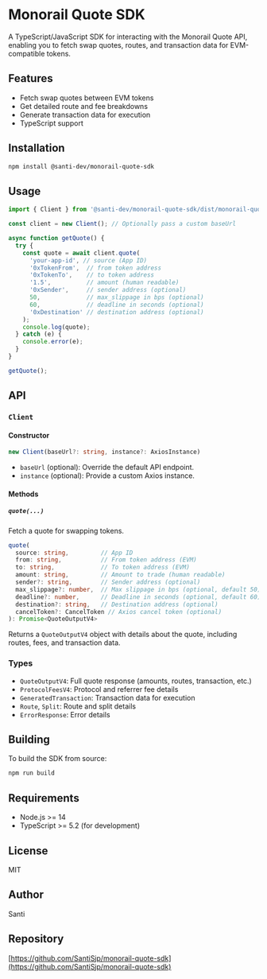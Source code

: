 # Monorail Quote SDK

A TypeScript/JavaScript SDK for interacting with the Monorail Quote API, enabling you to fetch swap quotes, routes, and transaction data for EVM-compatible tokens.

## Features
- Fetch swap quotes between EVM tokens
- Get detailed route and fee breakdowns
- Generate transaction data for execution
- TypeScript support

## Installation

```bash
npm install @santi-dev/monorail-quote-sdk
```

## Usage

```typescript
import { Client } from '@santi-dev/monorail-quote-sdk/dist/monorail-quote-sdk';

const client = new Client(); // Optionally pass a custom baseUrl

async function getQuote() {
  try {
    const quote = await client.quote(
      'your-app-id', // source (App ID)
      '0xTokenFrom',  // from token address
      '0xTokenTo',    // to token address
      '1.5',          // amount (human readable)
      '0xSender',     // sender address (optional)
      50,             // max_slippage in bps (optional)
      60,             // deadline in seconds (optional)
      '0xDestination' // destination address (optional)
    );
    console.log(quote);
  } catch (e) {
    console.error(e);
  }
}

getQuote();
```

## API

### `Client`

#### Constructor
```typescript
new Client(baseUrl?: string, instance?: AxiosInstance)
```
- `baseUrl` (optional): Override the default API endpoint.
- `instance` (optional): Provide a custom Axios instance.

#### Methods

##### `quote(...)`
Fetch a quote for swapping tokens.

```typescript
quote(
  source: string,         // App ID
  from: string,           // From token address (EVM)
  to: string,             // To token address (EVM)
  amount: string,         // Amount to trade (human readable)
  sender?: string,        // Sender address (optional)
  max_slippage?: number,  // Max slippage in bps (optional, default 50)
  deadline?: number,      // Deadline in seconds (optional, default 60)
  destination?: string,   // Destination address (optional)
  cancelToken?: CancelToken // Axios cancel token (optional)
): Promise<QuoteOutputV4>
```

Returns a `QuoteOutputV4` object with details about the quote, including routes, fees, and transaction data.

### Types
- `QuoteOutputV4`: Full quote response (amounts, routes, transaction, etc.)
- `ProtocolFeesV4`: Protocol and referrer fee details
- `GeneratedTransaction`: Transaction data for execution
- `Route`, `Split`: Route and split details
- `ErrorResponse`: Error details

## Building

To build the SDK from source:

```bash
npm run build
```

## Requirements
- Node.js >= 14
- TypeScript >= 5.2 (for development)

## License

MIT

## Author

Santi

## Repository

[https://github.com/SantiSjp/monorail-quote-sdk](https://github.com/SantiSjp/monorail-quote-sdk) 